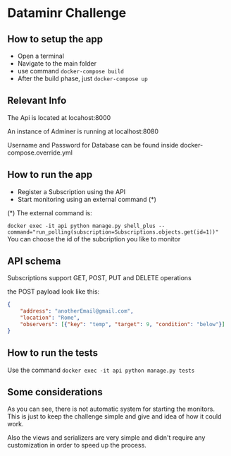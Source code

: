 
<h1>Dataminr Challenge</h1>

<h2>How to setup the app</h2>

* Open a terminal
* Navigate to the main folder
* use command ```docker-compose build```
* After the build phase, just ```docker-compose up```


<h2>Relevant Info</h2>
<p>The Api is located at locahost:8000</p>
<p>An instance of Adminer is running at localhost:8080</p>
<p>Username and Password for Database can be found inside docker-compose.override.yml</p>

<h2>How to run the app</h2>
<ul>
    <li>Register a Subscription using the API</li>
    <li>Start monitoring using an external command (*)</li>
</ul>

(*) The external command is: </br>

```docker exec -it api python manage.py shell_plus --command="run_polling(subscription=Subscriptions.objects.get(id=1))"```
You can choose the id of the subcription you like to monitor

<h2>API schema</h2>
<p>Subscriptions support GET, POST, PUT and DELETE operations</p>
<p>the POST payload look like this:</p>

```json
{
    "address": "anotherEmail@gmail.com",
    "location": "Rome",
    "observers": [{"key": "temp", "target": 9, "condition": "below"}]
}
```

<h2>How to run the tests</h2>

Use the command ```docker exec -it api python manage.py tests```

<h2>Some considerations</h2>
<p>As you can see, there is not automatic system for starting the monitors.</br>
This is just to keep the challenge simple and give and idea of how it could work.</p>
<p>Also the views and serializers are very simple and didn't require any customization in order to speed up the process.</p>
